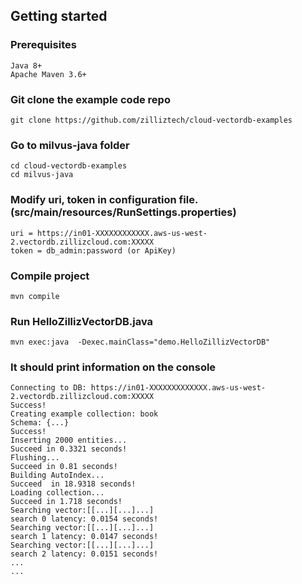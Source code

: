 ## Getting started

### Prerequisites

    Java 8+
    Apache Maven 3.6+

### Git clone the example code repo
    git clone https://github.com/zilliztech/cloud-vectordb-examples

### Go to milvus-java folder
    cd cloud-vectordb-examples
    cd milvus-java

### Modify uri, token in configuration file.(src/main/resources/RunSettings.properties)
    uri = https://in01-XXXXXXXXXXXX.aws-us-west-2.vectordb.zillizcloud.com:XXXXX
    token = db_admin:password (or ApiKey)  

### Compile project
    mvn compile

### Run HelloZillizVectorDB.java
    mvn exec:java  -Dexec.mainClass="demo.HelloZillizVectorDB"

### It should print information on the console
    Connecting to DB: https://in01-XXXXXXXXXXXXX.aws-us-west-2.vectordb.zillizcloud.com:XXXXX
    Success!
    Creating example collection: book
    Schema: {...}
    Success!
    Inserting 2000 entities... 
    Succeed in 0.3321 seconds!
    Flushing...
    Succeed in 0.81 seconds!
    Building AutoIndex...
    Succeed  in 18.9318 seconds!
    Loading collection...
    Succeed in 1.718 seconds!
    Searching vector:[[...][...]...]
    search 0 latency: 0.0154 seconds!
    Searching vector:[[...][...]...]
    search 1 latency: 0.0147 seconds!
    Searching vector:[[...][...]...]
    search 2 latency: 0.0151 seconds!
    ...
    ...
  
